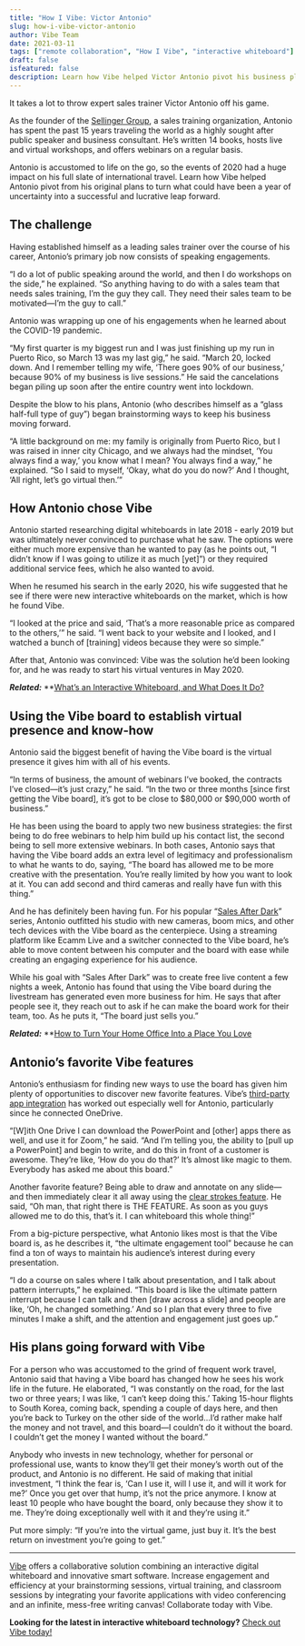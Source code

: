 ```yaml
---
title: "How I Vibe: Victor Antonio"
slug: how-i-vibe-victor-antonio
author: Vibe Team
date: 2021-03-11
tags: ["remote collaboration", "How I Vibe", "interactive whiteboard"]
draft: false
isfeatured: false
description: Learn how Vibe helped Victor Antonio pivot his business plan to make the most of an uncertain time.
---
```




It takes a lot to throw expert sales trainer Victor Antonio off his game.

As the founder of the [Sellinger Group](https://www.sellingergroup.com/), a sales training organization, Antonio has spent the past 15 years traveling the world as a highly sought after public speaker and business consultant. He’s written 14 books, hosts live and virtual workshops, and offers webinars on a regular basis.

Antonio is accustomed to life on the go, so the events of 2020 had a huge impact on his full slate of international travel. Learn how Vibe helped Antonio pivot from his original plans to turn what could have been a year of uncertainty into a successful and lucrative leap forward.

## The challenge

Having established himself as a leading sales trainer over the course of his career, Antonio’s primary job now consists of speaking engagements.

“I do a lot of public speaking around the world, and then I do workshops on the side,” he explained. “So anything having to do with a sales team that needs sales training, I’m the guy they call. They need their sales team to be motivated—I’m the guy to call.”
 
Antonio was wrapping up one of his engagements when he learned about the COVID-19 pandemic.

“My first quarter is my biggest run and I was just finishing up my run in Puerto Rico, so March 13 was my last gig,” he said. “March 20, locked down. And I remember telling my wife, ‘There goes 90% of our business,’ because 90% of my business is live sessions.” He said the cancelations began piling up soon after the entire country went into lockdown.

Despite the blow to his plans, Antonio (who describes himself as a “glass half-full type of guy”) began brainstorming ways to keep his business moving forward.

“A little background on me: my family is originally from Puerto Rico, but I was raised in inner city Chicago, and we always had the mindset, ‘You always find a way,’ you know what I mean? You always find a way,” he explained. “So I said to myself, ‘Okay, what do you do now?’ And I thought, ‘All right, let’s go virtual then.’”

## How Antonio chose Vibe

Antonio started researching digital whiteboards in late 2018 - early 2019 but was ultimately never convinced to purchase what he saw. The options were either much more expensive than he wanted to pay (as he points out, “I didn’t know if I was going to utilize it as much [yet]”) or they required additional service fees, which he also wanted to avoid.
 
When he resumed his search in the early 2020, his wife suggested that he see if there were new interactive whiteboards on the market, which is how he found Vibe.

“I looked at the price and said, ‘That’s a more reasonable price as compared to the others,’” he said. “I went back to your website and I looked, and I watched a bunch of [training] videos because they were so simple.”

After that, Antonio was convinced: Vibe was the solution he’d been looking for, and he was ready to start his virtual ventures in May 2020.

***Related:*** **[What’s an Interactive Whiteboard, and What Does It Do?](https://vibe.us/blog/interactive-whiteboard-what-is-it-and-what-does-it-do/)

## Using the Vibe board to establish virtual presence and know-how

Antonio said the biggest benefit of having the Vibe board is the virtual presence it gives him with all of his events.
 
“In terms of business, the amount of webinars I’ve booked, the contracts I’ve closed—it’s just crazy,” he said. “In the two or three months [since first getting the Vibe board], it’s got to be close to $80,000 or $90,000 worth of business.”
 
He has been using the board to apply two new business strategies: the first being to do free webinars to help him build up his contact list, the second being to sell more extensive webinars. In both cases, Antonio says that having the Vibe board adds an extra level of legitimacy and professionalism to what he wants to do, saying, “The board has allowed me to be more creative with the presentation. You’re really limited by how you want to look at it. You can add second and third cameras and really have fun with this thing.”
 
And he has definitely been having fun. For his popular “[Sales After Dark](https://www.youtube.com/watch?v=4S6HY4lTCjQ&list=PLA6As4Un47h-ysTO7OMPx6tfqIaW9oJH1)” series, Antonio outfitted his studio with new cameras, boom mics, and other tech devices with the Vibe board as the centerpiece. Using a streaming platform like Ecamm Live and a switcher connected to the Vibe board, he’s able to move content between his computer and the board with ease while creating an engaging experience for his audience.
 
While his goal with “Sales After Dark” was to create free live content a few nights a week, Antonio has found that using the Vibe board during the livestream has generated even more business for him. He says that after people see it, they reach out to ask if he can make the board work for their team, too. As he puts it, “The board just sells you.”
 
***Related:*** **[How to Turn Your Home Office Into a Place You Love](https://vibe.us/blog/7-ways-to-turn-your-home-office-into-a-place-you-love/)

## Antonio’s favorite Vibe features

Antonio’s enthusiasm for finding new ways to use the board has given him plenty of opportunities to discover new favorite features. Vibe’s [third-party app integration](https://vibe.us/android-app-store/) has worked out especially well for Antonio, particularly since he connected OneDrive.

“[W]ith One Drive I can download the PowerPoint and [other] apps there as well, and use it for Zoom,” he said. “And I’m telling you, the ability to [pull up a PowerPoint] and begin to write, and do this in front of a customer is awesome. They’re like, ‘How do you do that?’ It’s almost like magic to them. Everybody has asked me about this board.”
 
Another favorite feature? Being able to draw and annotate on any slide—and then immediately clear it all away using the [clear strokes feature](https://youtu.be/uRMJUEROMvQ). He said, “Oh man, that right there is THE FEATURE. As soon as you guys allowed me to do this, that’s it. I can whiteboard this whole thing!”
 
From a big-picture perspective, what Antonio likes most is that the Vibe board is, as he describes it, “the ultimate engagement tool” because he can find a ton of ways to maintain his audience’s interest during every presentation.
 
“I do a course on sales where I talk about presentation, and I talk about pattern interrupts,” he explained. “This board is like the ultimate pattern interrupt because I can talk and then [draw across a slide] and people are like, ‘Oh, he changed something.’ And so I plan that every three to five minutes I make a shift, and the attention and engagement just goes up.”

## His plans going forward with Vibe

For a person who was accustomed to the grind of frequent work travel, Antonio said that having a Vibe board has changed how he sees his work life in the future. He elaborated, “I was constantly on the road, for the last two or three years; I was like, ‘I can’t keep doing this.’ Taking 15-hour flights to South Korea, coming back, spending a couple of days here, and then you’re back to Turkey on the other side of the world...I’d rather make half the money and not travel, and this board—I couldn’t do it without the board. I couldn’t get the money I wanted without the board.”

Anybody who invests in new technology, whether for personal or professional use, wants to know they’ll get their money’s worth out of the product, and Antonio is no different. He said of making that initial investment, “I think the fear is, ‘Can I use it, will I use it, and will it work for me?’ Once you get over that hump, it’s not the price anymore. I know at least 10 people who have bought the board, only because they show it to me. They’re doing exceptionally well with it and they’re using it.”
 
Put more simply: “If you’re into the virtual game, just buy it. It’s the best return on investment you’re going to get.”


----------

[Vibe](https://vibe.us/) offers a collaborative solution combining an interactive digital whiteboard and innovative smart software. Increase engagement and efficiency at your brainstorming sessions, virtual training, and classroom sessions by integrating your favorite applications with video conferencing and an infinite, mess-free writing canvas! Collaborate today with Vibe.

**Looking for the latest in interactive whiteboard technology?** [Check out Vibe today!](https://vibe.us/order/)
